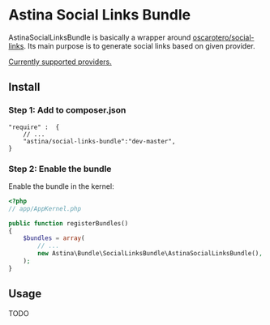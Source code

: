 # Astina Social Links Bundle

AstinaSocialLinksBundle is basically a wrapper around [oscarotero/social-links](https://github.com/oscarotero/social-links). Its main purpose is to generate social links based on given provider.

[Currently supported providers.](https://github.com/oscarotero/social-links/tree/master/SocialLinks/Providers)

## Install

### Step 1: Add to composer.json

```
"require" :  {
    // ...
    "astina/social-links-bundle":"dev-master",
}
```

### Step 2: Enable the bundle

Enable the bundle in the kernel:

``` php
<?php
// app/AppKernel.php

public function registerBundles()
{
    $bundles = array(
        // ...
        new Astina\Bundle\SocialLinksBundle\AstinaSocialLinksBundle(),
    );
}
```

## Usage

TODO